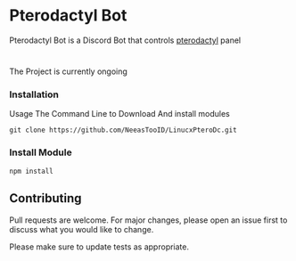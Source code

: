 # Pterodactyl Bot

Pterodactyl Bot is a Discord Bot that controls [pterodactyl](https://pterodactyl.io) panel 

#
The Project is currently ongoing

### Installation

Usage The Command Line to Download And install modules 

```
git clone https://github.com/NeeasTooID/LinucxPteroDc.git
```
### Install Module
```
npm install
```

## Contributing
Pull requests are welcome. For major changes, please open an issue first to discuss what you would like to change.

Please make sure to update tests as appropriate.
